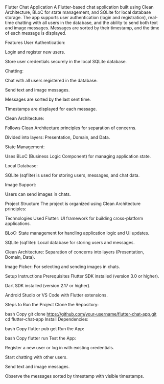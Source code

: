 Flutter Chat Application
A Flutter-based chat application built using Clean Architecture, BLoC for state management, and SQLite for local database storage. The app supports user authentication (login and registration), real-time chatting with all users in the database, and the ability to send both text and image messages. Messages are sorted by their timestamp, and the time of each message is displayed.

Features
User Authentication:

Login and register new users.

Store user credentials securely in the local SQLite database.

Chatting:

Chat with all users registered in the database.

Send text and image messages.

Messages are sorted by the last sent time.

Timestamps are displayed for each message.

Clean Architecture:

Follows Clean Architecture principles for separation of concerns.

Divided into layers: Presentation, Domain, and Data.

State Management:

Uses BLoC (Business Logic Component) for managing application state.

Local Database:

SQLite (sqflite) is used for storing users, messages, and chat data.

Image Support:

Users can send images in chats.

Project Structure
The project is organized using Clean Architecture principles:

Technologies Used
Flutter: UI framework for building cross-platform applications.

BLoC: State management for handling application logic and UI updates.

SQLite (sqflite): Local database for storing users and messages.

Clean Architecture: Separation of concerns into layers (Presentation, Domain, Data).

Image Picker: For selecting and sending images in chats.

Setup Instructions
Prerequisites
Flutter SDK installed (version 3.0 or higher).

Dart SDK installed (version 2.17 or higher).

Android Studio or VS Code with Flutter extensions.

Steps to Run the Project
Clone the Repository:

bash
Copy
git clone https://github.com/your-username/flutter-chat-app.git
cd flutter-chat-app
Install Dependencies:

bash
Copy
flutter pub get
Run the App:

bash
Copy
flutter run
Test the App:

Register a new user or log in with existing credentials.

Start chatting with other users.

Send text and image messages.

Observe the messages sorted by timestamp with visible timestamps.